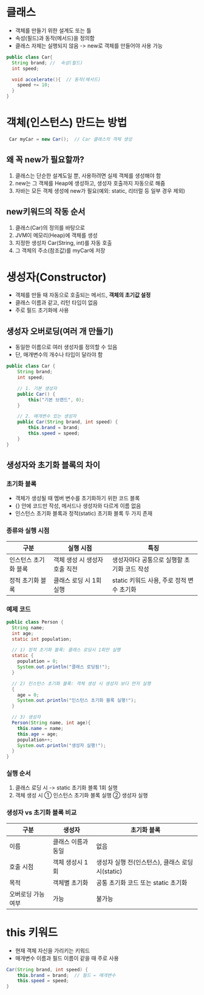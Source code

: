 # 클래스
- 객체를 만들기 위한 설계도 또는 틀
- 속성(필드)과 동작(메서드)을 정의함
- 클래스 자체는 실행되지 않음 -> new로 객체를 만들어야 사용 가능
```java
public class Car{
  String brand; //  속성(필드)
  int speed;

  void accelerate(){  // 동작(메서드)
    speed += 10;
  }
}
```

# 객체(인스턴스) 만드는 방법
```java
 Car myCar = new Car();  // Car 클래스의 객체 생성
```

## 왜 꼭 new가 필요할까?
1. 클래스는 단순한 설계도일 뿐, 사용하려면 실제 객체를 생성해야 함
2. new는 그 객체를 Heap에 생성하고, 생성자 호출까지 자동으로 해줌
3. 자바는 모든 객체 생성에 new가 필요(예외: static, 리터럴 등 일부 경우 제외)

## new키워드의 작동 순서
1. 클래스(Car)의 정의를 바탕으로
2. JVM이 메모리(Heap)에 객체를 생성
3. 지정한 생성자 Car(String, int)를 자동 호출
4. 그 객체의 주소(참조값)를 myCar에 저장

# 생성자(Constructor)
- 객체를 만들 때 자동으로 호출되는 메서드, **객체의 초기값 설정**
- 클래스 이름과 같고, 리턴 타입이 없음
- 주로 필드 초기화에 사용

## 생성자 오버로딩(여러 개 만들기)
- 동일한 이름으로 여러 생성자를 정의할 수 있음
- 단, 매개변수의 개수나 타입이 달라야 함
```java
public class Car {
    String brand;
    int speed;

    // 1. 기본 생성자
    public Car() {
        this("기본 브랜드", 0);
    }

    // 2. 매개변수 있는 생성자
    public Car(String brand, int speed) {
        this.brand = brand;
        this.speed = speed;
    }
}
```

## 생성자와 초기화 블록의 차이
### 초기화 블록
- 객체가 생성될 때 멤버 변수를 초기화하기 위한 코드 블록
- {} 안에 코드만 작성, 메서드나 생성자와 다르게 이름 없음
- 인스턴스 초기화 블록과 정적(static) 초기화 블록 두 가지 존재

### 종류와 실행 시점
|구분|실행 시점|특징|
|----|---|-----|
|인스턴스 초기화 블록|객체 생성 시 생성자 호출 직전|생성자마다 공통으로 실행할 초기화 코드 작성|
|정적 초기화 블록|클래스 로딩 시 1회 실행|static 키워드 사용, 주로 정적 변수 초기화|

### 예제 코드

```java
public class Person {
  String name;
  int age;
  static int population;

  // 1) 정적 초기화 블록: 클래스 로딩시 1회만 실행
  static {
    population = 0;
    System.out.println("클래스 로딩됨!");
  }

  // 2) 인스턴스 초기화 블록: 객체 생성 시 생성자 보다 먼저 실행
  {
    age = 0;
    System.out.println("인스턴스 초기화 블록 실행!");
  }

  // 3) 생성자
  Person(String name, int age){
    this.name = name;
    this.age = age;
    population++;
    System.out.println("생성자 실행!");
  }
}

```

### 실행 순서
1. 클래스 로딩 시 -> static 초기화 블록 1회 실행
2. 객체 생성 시
① 인스턴스 초기화 블록 실행
② 생성자 실행

### 생성자 vs 초기화 블록 비교
|구분|생성자|초기화 블록|
|----|----|----|
|이름|클래스 이름과 동일|없음|
|호출 시점|객체 생성시 1회|생성자 실행 전(인스턴스), 클래스 로딩 시(static)|
|목적|객체별 초기화|공통 초기화 코드 또는 static 초기화|
|오버로딩 가능 여부|가능|불가능|

# this 키워드
- 현재 객체 자신을 가리키는 키워드
- 매개변수 이름과 필드 이름이 같을 때 주로 사용
```java
Car(String brand, int speed) {
    this.brand = brand;  // 필드 ← 매개변수
    this.speed = speed;
}
```
